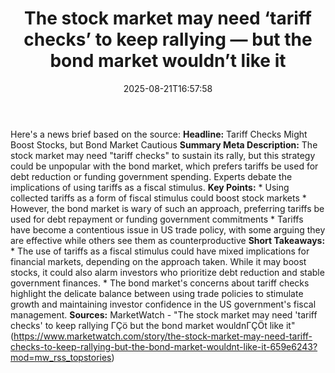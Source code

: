 ﻿---
title: "The stock market may need ‘tariff checks’ to keep rallying — but the bond market wouldn’t like it"
date: "2025-08-21T16:57:58"
category: "Markets"
summary: ""
slug: "the stock market may need tariff checks to keep rallying  bu"
source_urls:
  - "https://www.marketwatch.com/story/the-stock-market-may-need-tariff-checks-to-keep-rallying-but-the-bond-market-wouldnt-like-it-659e6243?mod=mw_rss_topstories"
seo:
  title: "The stock market may need ‘tariff checks’ to keep rallying — but the bond market wouldn’t like it | Hash n Hedge"
  description: ""
  keywords: ["news", "markets", "brief"]
---
Here's a news brief based on the source:  **Headline:** Tariff Checks Might Boost Stocks, but Bond Market Cautious  **Summary Meta Description:** The stock market may need "tariff checks" to sustain its rally, but this strategy could be unpopular with the bond market, which prefers tariffs be used for debt reduction or funding government spending. Experts debate the implications of using tariffs as a fiscal stimulus.  **Key Points:**  * Using collected tariffs as a form of fiscal stimulus could boost stock markets * However, the bond market is wary of such an approach, preferring tariffs be used for debt repayment or funding government commitments * Tariffs have become a contentious issue in US trade policy, with some arguing they are effective while others see them as counterproductive  **Short Takeaways:**  * The use of tariffs as a fiscal stimulus could have mixed implications for financial markets, depending on the approach taken. While it may boost stocks, it could also alarm investors who prioritize debt reduction and stable government finances. * The bond market's concerns about tariff checks highlight the delicate balance between using trade policies to stimulate growth and maintaining investor confidence in the US government's fiscal management.  **Sources:** MarketWatch - "The stock market may need 'tariff checks' to keep rallying ΓÇö but the bond market wouldnΓÇÖt like it" (https://www.marketwatch.com/story/the-stock-market-may-need-tariff-checks-to-keep-rallying-but-the-bond-market-wouldnt-like-it-659e6243?mod=mw_rss_topstories) 
